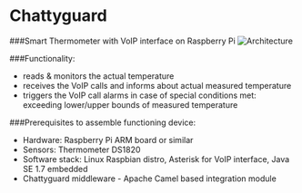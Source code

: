 Chattyguard
===========

###Smart Thermometer with VoIP interface on Raspberry Pi
![Architecture](http://www.rafalwarno.pl/wp-content/uploads/2014/03/chattyguard-600x350.gif)

###Functionality:
- reads & monitors the actual temperature 
- receives the VoIP calls and informs about actual measured temperature 
- triggers the VoIP call alarms in case of special conditions met: exceeding lower/upper bounds of measured temperature

###Prerequisites to assemble functioning device:
- Hardware: Raspberry Pi ARM board or similar
- Sensors: Thermometer DS1820
- Software stack: Linux Raspbian distro, Asterisk for VoIP interface, Java SE 1.7 embedded
- Chattyguard middleware - Apache Camel based integration module


